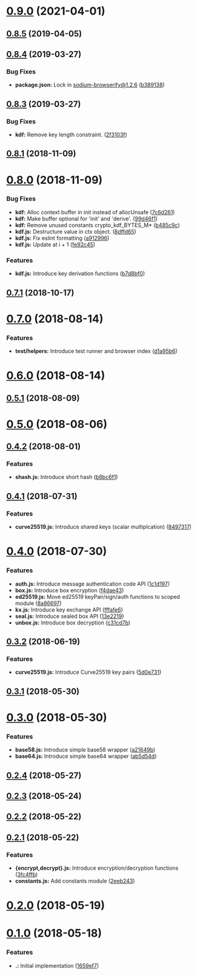 # [0.9.0](https://github.com/AraBlocks/ara-crypto/compare/0.8.5...0.9.0) (2021-04-01)



## [0.8.5](https://github.com/AraBlocks/ara-crypto/compare/0.8.4...0.8.5) (2019-04-05)



## [0.8.4](https://github.com/AraBlocks/ara-crypto/compare/0.8.3...0.8.4) (2019-03-27)


### Bug Fixes

* **package.json:** Lock in sodium-browserify@1.2.6 ([b389138](https://github.com/AraBlocks/ara-crypto/commit/b389138b345e26679f11f6606b2db6ff0e51345c))



## [0.8.3](https://github.com/AraBlocks/ara-crypto/compare/0.8.1...0.8.3) (2019-03-27)


### Bug Fixes

* **kdf:** Remove key length constraint. ([2f3103f](https://github.com/AraBlocks/ara-crypto/commit/2f3103f58cd9cf905e620511a865e3aab6fc263a))



## [0.8.1](https://github.com/AraBlocks/ara-crypto/compare/0.8.0...0.8.1) (2018-11-09)



# [0.8.0](https://github.com/AraBlocks/ara-crypto/compare/0.7.1...0.8.0) (2018-11-09)


### Bug Fixes

* **kdf:** Alloc context buffer in init instead of allocUnsafe ([7c6d261](https://github.com/AraBlocks/ara-crypto/commit/7c6d2612fbcec7a380e9366bd20d3a6ce6dd9d51))
* **kdf:** Make buffer optional for 'init' and 'derive'. ([99d46f1](https://github.com/AraBlocks/ara-crypto/commit/99d46f1f4ea7ba4e20204aa06887b96b740478ae))
* **kdf:** Remove unused constants crypto_kdf_BYTES_M* ([b485c9c](https://github.com/AraBlocks/ara-crypto/commit/b485c9c183e231d540a4fa708381686a3d9738df))
* **kdf.js:** Destructure value in ctx object. ([8dffd65](https://github.com/AraBlocks/ara-crypto/commit/8dffd65422da463cce38cdd5208891d8b61ed5d2))
* **kdf.js:** Fix eslint formatting ([a912996](https://github.com/AraBlocks/ara-crypto/commit/a9129967c569471febf0cb0c3ca9d2d883a1ebd1))
* **kdf.js:** Update at i + 1 ([fe92c45](https://github.com/AraBlocks/ara-crypto/commit/fe92c450ed3ae67bf7ec1ec9905349b9b9f2ef00))


### Features

* **kdf.js:** Introduce key derivation functions ([b7d8bf0](https://github.com/AraBlocks/ara-crypto/commit/b7d8bf03dc5ec2c302930f017778ff397e0e8f92))



## [0.7.1](https://github.com/AraBlocks/ara-crypto/compare/0.7.0...0.7.1) (2018-10-17)



# [0.7.0](https://github.com/AraBlocks/ara-crypto/compare/0.6.0...0.7.0) (2018-08-14)


### Features

* **test/helpers:** Introduce test runner and browser index ([d1a95b6](https://github.com/AraBlocks/ara-crypto/commit/d1a95b6043c584631f911f7bebbf288708ad2690))



# [0.6.0](https://github.com/AraBlocks/ara-crypto/compare/0.5.1...0.6.0) (2018-08-14)



## [0.5.1](https://github.com/AraBlocks/ara-crypto/compare/0.5.0...0.5.1) (2018-08-09)



# [0.5.0](https://github.com/AraBlocks/ara-crypto/compare/0.4.2...0.5.0) (2018-08-06)



## [0.4.2](https://github.com/AraBlocks/ara-crypto/compare/0.4.1...0.4.2) (2018-08-01)


### Features

* **shash.js:** Introduce short hash ([b8bc6f1](https://github.com/AraBlocks/ara-crypto/commit/b8bc6f10fab38ef2ae77e970d63b5f5ac0e03938))



## [0.4.1](https://github.com/AraBlocks/ara-crypto/compare/0.4.0...0.4.1) (2018-07-31)


### Features

* **curve25519.js:** Introduce shared keys (scalar multiplcation) ([8497317](https://github.com/AraBlocks/ara-crypto/commit/84973176e35d269c08ef360f2cf895717edf0d5d))



# [0.4.0](https://github.com/AraBlocks/ara-crypto/compare/0.3.2...0.4.0) (2018-07-30)


### Features

* **auth.js:** Introduce message authentication code API ([1c1d197](https://github.com/AraBlocks/ara-crypto/commit/1c1d1976d193929eac01cc148db6258a6b028708))
* **box.js:** Introduce box encryption ([f4dae43](https://github.com/AraBlocks/ara-crypto/commit/f4dae4339872ec512a9546d6c76f6accab3413fd))
* **ed25519.js:** Move ed25519 keyPair/sign/auth functions to scoped module ([8a86697](https://github.com/AraBlocks/ara-crypto/commit/8a8669718f7b34a48c674c6f9776262ebcdae468))
* **kx.js:** Introduce key exchange API ([fffafe6](https://github.com/AraBlocks/ara-crypto/commit/fffafe6bfd738271b9954c1f8e93fb3e9515ec43))
* **seal.js:** Introduce sealed box API ([13e2219](https://github.com/AraBlocks/ara-crypto/commit/13e2219cc0e264b75ecd857bda8fc2210ea5b02c))
* **unbox.js:** Introduce box decryption ([c31cd7b](https://github.com/AraBlocks/ara-crypto/commit/c31cd7b3d8e10cb85d7be07dba6206e3a59207aa))



## [0.3.2](https://github.com/AraBlocks/ara-crypto/compare/0.3.1...0.3.2) (2018-06-19)


### Features

* **curve25519.js:** Introduce Curve25519 key pairs ([5d0e731](https://github.com/AraBlocks/ara-crypto/commit/5d0e73175b53d86edaf53ea5ba36b8c8eef8cc54))



## [0.3.1](https://github.com/AraBlocks/ara-crypto/compare/0.3.0...0.3.1) (2018-05-30)



# [0.3.0](https://github.com/AraBlocks/ara-crypto/compare/0.2.4...0.3.0) (2018-05-30)


### Features

* **base58.js:** Introduce simple base58 wrapper ([a21649b](https://github.com/AraBlocks/ara-crypto/commit/a21649bcc85937230a688b3232d4d8cd48937058))
* **base64.js:** Introduce simple base64 wrapper ([ab5d54d](https://github.com/AraBlocks/ara-crypto/commit/ab5d54d47b84382253bc562665ad0cfee4a52115))



## [0.2.4](https://github.com/AraBlocks/ara-crypto/compare/0.2.3...0.2.4) (2018-05-27)



## [0.2.3](https://github.com/AraBlocks/ara-crypto/compare/0.2.2...0.2.3) (2018-05-24)



## [0.2.2](https://github.com/AraBlocks/ara-crypto/compare/0.2.1...0.2.2) (2018-05-22)



## [0.2.1](https://github.com/AraBlocks/ara-crypto/compare/0.2.0...0.2.1) (2018-05-22)


### Features

* **{encrypt,decrypt}.js:** Introduce encryption/decryption functions ([3fc4ffb](https://github.com/AraBlocks/ara-crypto/commit/3fc4ffb00bcd8a7d17dee992d79d112c66345cab))
* **constants.js:** Add constants module ([2eeb243](https://github.com/AraBlocks/ara-crypto/commit/2eeb243472496984c55919c1b3f53a186321c3a9))



# [0.2.0](https://github.com/AraBlocks/ara-crypto/compare/0.1.0...0.2.0) (2018-05-19)



# [0.1.0](https://github.com/AraBlocks/ara-crypto/compare/1659ef791abf177070ba484941fb1d9627467f83...0.1.0) (2018-05-18)


### Features

* **.:** Initial implementation ([1659ef7](https://github.com/AraBlocks/ara-crypto/commit/1659ef791abf177070ba484941fb1d9627467f83))



